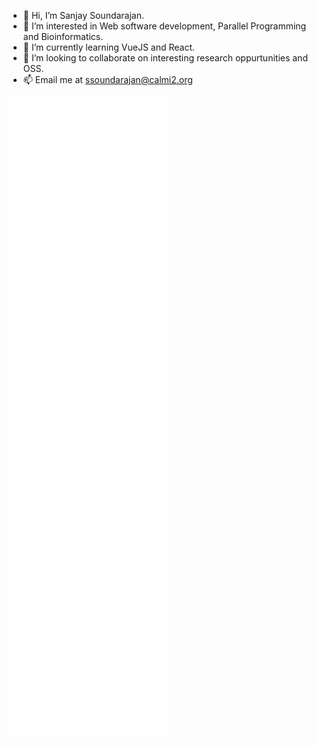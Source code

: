 - 👋 Hi, I’m Sanjay Soundarajan.
- 👀 I’m interested in Web software development, Parallel Programming and Bioinformatics.
- 🌱 I’m currently learning VueJS and React.
- 💞️ I’m looking to collaborate on interesting research oppurtunities and OSS.
- 📫 Email me at ssoundarajan@calmi2.org

![Metrics](https://github.com/megasanjay/megasanjay/blob/main/github-metrics.svg)

